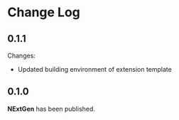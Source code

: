 Change Log
==========


0.1.1
-----

Changes:

* Updated building environment of extension template


0.1.0
-----

**NExtGen** has been published.

